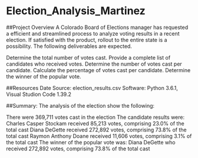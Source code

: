 # Election_Analysis_Martinez
##Project Overview
A Colorado Board of Elections manager has requested a efficient and streamlined process to analyze voting results in a recent election. If satisfied with the product, rollout to the entire state is a possibility. The following deliverables are expected.

Determine the total number of votes cast.
Provide a complete list of candidates who received votes.
Determine the number of votes cast per candidate.
Calculate the percentage of votes cast per candidate.
Determine the winner of the popular vote.

##Resources
Date Source: election_results.csv
Software: Python 3.6.1, Visual Studion Code 1.39.2

##Summary:
The analysis of the election show the following:

There were 369,711 votes cast in the election
The candidate results were:
Charles Casper Stockam received 85,213 votes, comprising 23.0% of the total cast
Diana DeGette received 272,892 votes, comprising 73.8% of the total cast
Raymon Anthony Doane received 11,606 votes, comprising 3.1% of the total cast
The winner of the popular vote was:
Diana DeGette who received 272,892 votes, comprising 73.8% of the total cast
